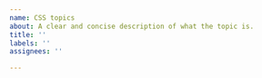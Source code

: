 ```yaml
---
name: CSS topics
about: A clear and concise description of what the topic is.
title: ''
labels: ''
assignees: ''

---
```



